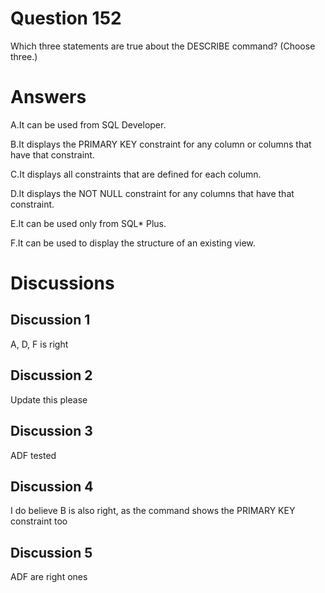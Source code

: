 # Question 152
Which three statements are true about the DESCRIBE command? (Choose three.)

# Answers
A.It can be used from SQL Developer.

B.It displays the PRIMARY KEY constraint for any column or columns that have that constraint.

C.It displays all constraints that are defined for each column.

D.It displays the NOT NULL constraint for any columns that have that constraint.

E.It can be used only from SQL* Plus.

F.It can be used to display the structure of an existing view.

# Discussions
## Discussion 1
A, D, F is right

## Discussion 2
Update this please

## Discussion 3
ADF tested

## Discussion 4
I do believe B is also right, as the command shows the PRIMARY KEY constraint too

## Discussion 5
ADF are right ones

